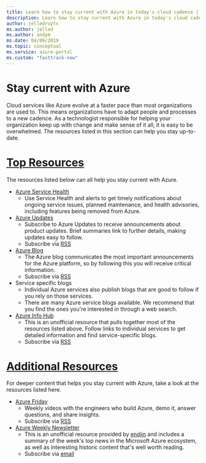 ```yaml
---
title: Learn how to stay current with Azure in today's cloud cadence | Microsoft docs
description: Learn how to stay current with Azure in today's cloud cadence.
author: jelledruyts
ms.author: jelled
ms.author: andym
ms.date: 04/09/2019
ms.topic: conceptual
ms.service: azure-portal
ms.custom: "fasttrack-new"
---
```


# Stay current with Azure

Cloud services like Azure evolve at a faster pace than most organizations are used to. This means organizations have to adapt people and processes to a new cadence. As a technologist responsible for helping your organization keep up with change and make sense of it all, it is easy to be overwhelmed. The resources listed in this section can help you stay up-to-date.

# [Top Resources](#tab/TopResources)

The resources listed below can all help you stay current with Azure.

* [Azure Service Health](https://docs.microsoft.com/azure/service-health/service-health-overview)
  * Use Service Health and alerts to get timely notifications about ongoing service issues, planned maintenance, and health advisories, including features being removed from Azure.
* [Azure Updates](https://azure.microsoft.com/updates/)
  * Subscribe to Azure Updates to receive announcements about product updates. Brief summaries link to further details, making updates easy to follow.
  * Subscribe via [RSS](https://azurecomcdn.azureedge.net/en-us/updates/feed/)
* [Azure Blog](https://azure.microsoft.com/blog/)
  * The Azure blog communicates the most important announcements for the Azure platform, so by following this you will receive critical information.
  * Subscribe via [RSS](https://azurecomcdn.azureedge.net/en-us/blog/feed/)
* Service specific blogs
  * Individual Azure services also publish blogs that are good to follow if you  rely on those services.
  * There are many Azure service blogs available. We recommend that you find the ones you're interested in through a web search.
* [Azure Info Hub](https://azureinfohub.azurewebsites.net/)
  * This is an unofficial resource that pulls together most of the resources listed above. Follow links to individual services to get detailed information and find service-specific blogs.
  * Subscribe via [RSS](https://azureinfohub.azurewebsites.net/Feed?serviceTitle=Azure)

# [Additional Resources](#tab/AdditionalResources)

For deeper content that helps you stay current with Azure, take a look at the resources listed here.

* [Azure Friday](https://channel9.msdn.com/Shows/Azure-Friday)
  * Weekly videos with the engineers who build Azure, demo it, answer questions, and share insights.
  * Subscribe via [RSS](https://channel9.msdn.com/Shows/Azure-Friday/feed)
* [Azure Weekly Newsletter](https://azureweekly.info/)
  * This is an unofficial resource provided by [endjin](https://endjin.com/) and includes a summary of the week's top news in the Microsoft Azure ecosystem, as well as interesting historic content that's well worth reading.
  * Subscribe via [email](https://azureweekly.info/)
